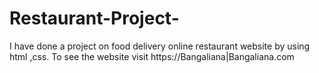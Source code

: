 # Restaurant-Project-
I have done a project on food delivery online restaurant website by using html ,css. To see the website visit https://Bangaliana|Bangaliana.com
